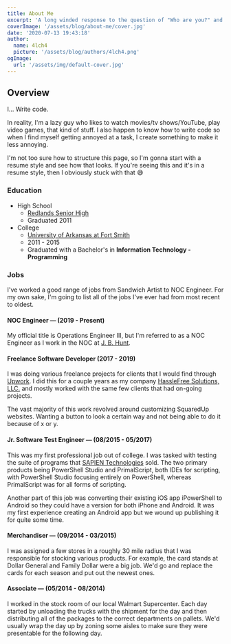 ```yaml
---
title: About Me
excerpt: 'A long winded response to the question of "Who are you?" and "Why should I care?"'
coverImage: '/assets/blog/about-me/cover.jpg'
date: '2020-07-13 19:43:18'
author:
  name: 4lch4
  picture: '/assets/blog/authors/4lch4.png'
ogImage:
  url: '/assets/img/default-cover.jpg'
---
```


## Overview

I... Write code.

In reality, I'm a lazy guy who likes to watch movies/tv shows/YouTube, play video games, that kind of stuff. I also happen to know how to write code so when I find myself getting annoyed at a task, I create something to make it less annoying.

I'm not too sure how to structure this page, so I'm gonna start with a resume style and see how that looks. If you're seeing this and it's in a resume style, then I obviously stuck with that 😅

### Education

- High School
  - [Redlands Senior High][1]
  - Graduated 2011
- College
  - [University of Arkansas at Fort Smith][0]
  - 2011 - 2015
  - Graduated with a Bachelor's in **Information Technology - Programming**

### Jobs

I've worked a good range of jobs from Sandwich Artist to NOC Engineer. For my own sake, I'm going to list all of the jobs I've ever had from most recent to oldest.

#### NOC Engineer — (2019 - Present)

My official title is Operations Engineer III, but I'm referred to as a NOC Engineer as I work in the NOC at [J. B. Hunt][2].

#### Freelance Software Developer (2017 - 2019)

I was doing various freelance projects for clients that I would find through [Upwork][3]. I did this for a couple years as my company [HassleFree Solutions, LLC.][4] and mostly worked with the same few clients that had on-going projects.

The vast majority of this work revolved around customizing SquaredUp websites. Wanting a button to look a certain way and not being able to do it because of x or y.

#### Jr. Software Test Engineer — (08/2015 - 05/2017)

This was my first professional job out of college. I was tasked with testing the suite of programs that [SAPIEN Technologies][5] sold. The two primary products being PowerShell Studio and PrimalScript, both IDEs for scripting, with PowerShell Studio focusing entirely on PowerShell, whereas PrimalScript was for all forms of scripting.

Another part of this job was converting their existing iOS app iPowerShell to Android so they could have a version for both iPhone and Android. It was my first experience creating an Android app but we wound up publishing it for quite some time.

#### Merchandiser — (09/2014 - 03/2015)

I was assigned a few stores in a roughly 30 mile radius that I was responsible for stocking various products. For example, the card stands at Dollar General and Family Dollar were a big job. We'd go and replace the cards for each season and put out the newest ones.

#### Associate — (05/2014 - 08/2014)

I worked in the stock room of our local Walmart Supercenter. Each day started by unloading the trucks with the shipment for the day and then distributing all of the packages to the correct departments on pallets. We'd usually wrap the day up by zoning some aisles to make sure they were presentable for the following day.

[0]: https://uafs.edu/
[1]: https://www.redlandsusd.net/rhs
[2]: jbhunt.com
[3]: https://www.upwork.com/
[4]: https://hasslefree.solutions
[5]: http://sapien.com/
